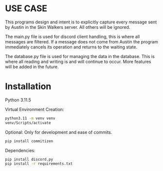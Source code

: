 # USE CASE
This programs design and intent is to explicitly capture every message sent by Austin in the Skin Walkers server. All others will be ignored.

The main.py file is used for discord client handling, this is where all messages are filtered. If a message does not come from Austin the program immediately cancels its operation and returns to the waiting state.

The database.py file is used for managing the data in the database. This is where all reading and writing is and will continue to occur. More features will be added in the future.

# Installation
Python 3.11.5

Virtual Environment Creation:
```bash
python3.11 -m venv venv
venv/Scripts/activate
```

Optional: Only for development and ease of commits.
```bash
pip install commitizen
```

Dependencies:
```bash
pip install discord.py
pip install -r requirements.txt
```

